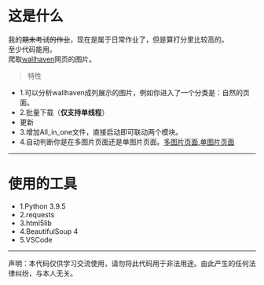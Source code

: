 # 这是什么
我的~~期末考试的作业~~，现在是属于日常作业了，但是算打分里比较高的。     
至少代码能用。      
爬取[wallhaven](https://wallhaven.cc/)网页的图片。    
>特性
+ 1.可以分析wallhaven成列展示的图片，例如你进入了一个分类是：自然的页面。
+ 2.批量下载（**仅支持单线程**）
+ 更新
+ 3.增加All_in_one文件，直接启动即可联动两个模块。
+ 4.自动判断你是在多图片页面还是单图片页面。[多图片页面](https://wallhaven.cc/toplist),[单图片页面](https://wallhaven.cc/w/l3zyg2)

******

# 使用的工具
+ 1.Python 3.9.5
+ 2.requests
+ 3.html5lib
+ 4.BeautifulSoup 4
+ 5.VSCode

******
声明：本代码仅供学习交流使用，请勿将此代码用于非法用途。由此产生的任何法律纠纷，与本人无关。